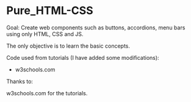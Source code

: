# Pure_HTML-CSS

Goal: Create web components such as buttons, accordions, menu bars using 
only HTML, CSS and JS.

The only objective is to learn the basic concepts.

Code used from tutorials (I have added some modifications): 
- w3schools.com

Thanks to:

w3schools.com for the tutorials.